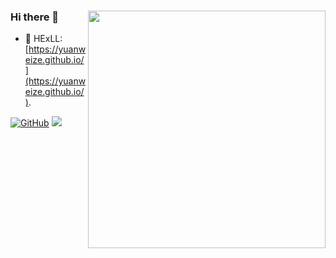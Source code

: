 ### Hi there 👋 <img align='right' src='https://github-readme-stats.vercel.app/api?username=yuanweize&show_icons=true&theme=cobalt' width='380px'>


<!--
**yuanweize/yuanweize** is a ✨ _special_ ✨ repository because its `README.md` (this file) appears on your GitHub profile.

Here are some ideas to get you started:

- 🔭 I’m currently working on ...
- 🌱 I’m currently learning ...
- 👯 I’m looking to collaborate on ...
- 🤔 I’m looking for help with ...
- 💬 Ask me about ...
- 📫 How to reach me: ...
- 😄 Pronouns: ...
- ⚡ Fun fact: ...
-->
- 🐤 HExLL: [https://yuanweize.github.io/](https://yuanweize.github.io/).

[![GitHub](https://img.shields.io/badge/GitHub-grey?logo=github)](https://github.com/yuanweize)
![](https://visitor-badge.glitch.me/badge?page_id=yuanweize.README) 
